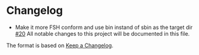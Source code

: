# Changelog

- Make it more FSH conform and use bin instand of sbin as the target dir [#20](https://github.com/greenbone/boreas/pull/20)
All notable changes to this project will be documented in this file.

The format is based on [Keep a Changelog](https://keepachangelog.com/en/1.0.0/).
